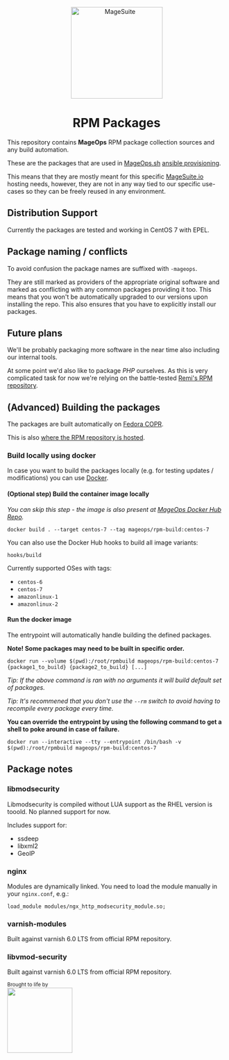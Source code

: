 <p align="center">
  <img align="center" alt="MageSuite" width="211" src="https://avatars2.githubusercontent.com/u/56443641?s=350&v=4">
</p>

<h1 align="center">RPM Packages</h1>

This repository contains **MageOps** RPM package collection sources and any build automation.

These are the packages that are used in [MageOps.sh](https://github.com/mageops) [ansible provisioning](https://github.com/mageops/ansible-workflow).

This means that they are mostly meant for this specific [MageSuite.io](https://github.com/magesuite) 
hosting needs, however, they are not in any way tied to our specific use-cases so they can be 
freely reused in any environment.


## Distribution Support

Currently the packages are tested and working in CentOS 7 with EPEL.


## Package naming / conflicts

To avoid confusion the package names are suffixed with `-mageops`.

They are still marked as providers of the appropriate original software and marked
as conflicting with any common packages providing it too. This means that you won't 
be automatically upgraded to our versions upon installing the repo. This also ensures 
that you have to explicitly install our packages.


## Future plans

We'll be probably packaging more software in the near time also including our internal tools.

At some point we'd also like to package *PHP* ourselves. As this is very complicated task for now
we're relying on the battle-tested [Remi's RPM repository](https://rpms.remirepo.net/).


## (Advanced) Building the packages

The packages are built automatically on [Fedora COPR](https://copr.fedorainfracloud.org/).

This is also [where the RPM repository is hosted](https://copr.fedorainfracloud.org/coprs/pinkeen/MageOps/).

### Build locally using docker

In case you want to build the packages locally (e.g. for testing updates / modifications) you
can use [Docker](https://docs.docker.com/install/).

#### (Optional step) Build the container image locally

_You can skip this step - the image is also present at [MageOps Docker Hub Repo](https://hub.docker.com/r/mageops/rpm-build)._

```
docker build . --target centos-7 --tag mageops/rpm-build:centos-7
```

You can also use the Docker Hub hooks to build all image variants:

```
hooks/build
```

Currently supported OSes with tags:
  - `centos-6`
  - `centos-7`
  - `amazonlinux-1`
  - `amazonlinux-2`

#### Run the docker image

The entrypoint will automatically handle building the defined packages.

**Note! Some packages may need to be built in specific order.**

```
docker run --volume $(pwd):/root/rpmbuild mageops/rpm-build:centos-7 {package1_to_build} {package2_to_build} [...]
```

_Tip: If the above command is ran with no arguments it will build default set of packages._

_Tip: It's recommened that you don't use the `--rm` switch to avoid having to recompile every
package every time._

**You can override the entrypoint by using the following command to get a shell to poke around in case of failure.**

```
docker run --interactive --tty --entrypoint /bin/bash -v $(pwd):/root/rpmbuild mageops/rpm-build:centos-7
```

## Package notes

### libmodsecurity

Libmodsecurity is compiled without LUA support as the RHEL version is tooold. No planned support for now.

Includes support for:
  - ssdeep
  - libxml2
  - GeoIP

### nginx

Modules are dynamically linked. You need to load the module manually in your `nginx.conf`, e.g.:

```
load_module modules/ngx_http_modsecurity_module.so;
```

### varnish-modules

Built against varnish 6.0 LTS from official RPM repository.

### libvmod-security

Built against varnish 6.0 LTS from official RPM repository.


<small>Brought to life by</small><br/>
<a href="https://creativestyle.de">
	<img src="http://www.creativestyle.pl/wp-content/uploads/2014/04/CS-logo-red-creativestyle-gmbh-sp-z-o-o-interactive-agency-krakow-munchen-logo.png" width="150"/>
</a>